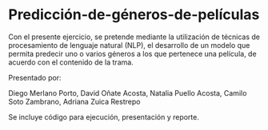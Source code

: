 # Predicción-de-géneros-de-películas
Con el presente ejercicio, se pretende mediante la utilización de técnicas de procesamiento de lenguaje natural (NLP), el desarrollo de un modelo que permita predecir uno o varios géneros a los que pertenece una película, de acuerdo con el contenido de la trama.

Presentado por:

Diego Merlano Porto,
David Oñate Acosta,
Natalia Puello Acosta,
Camilo Soto Zambrano,
Adriana Zuica Restrepo

Se incluye código para ejecución, presentación y reporte. 
